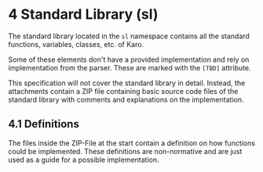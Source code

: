 # 4 Standard Library (sl)

The standard library located in the
`sl` namespace contains all the standard functions, variables, classes, etc. of Karo.

Some of these elements don't have a provided implementation and rely on implementation from the parser. These are marked with the
`[TBD]` attribute.

This specification will not cover the standard library in detail. Instead, the attachments contain a ZIP file containing basic source code files of the standard library with comments and explanations on the implementation.

## 4.1 Definitions

<primary-label ref="ns"/>
The files inside the ZIP-File at the start contain a definition on how functions could be implemented. These definitions are non-normative and are just used as a guide for a possible implementation.
